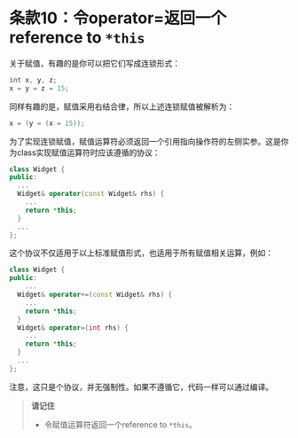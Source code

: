 # 条款10：令operator=返回一个reference to `*this`

关于赋值，有趣的是你可以把它们写成连锁形式：

```cpp
int x, y, z;
x = y = z = 15;
```

同样有趣的是，赋值采用右结合律，所以上述连锁赋值被解析为：

```cpp
x = (y = (x = 15));
```

为了实现连锁赋值，赋值运算符必须返回一个引用指向操作符的左侧实参。这是你为class实现赋值运算符时应该遵循的协议：

```cpp
class Widget {
public:
  ...
  Widget& operator(const Widget& rhs) {
    ...
    return *this;
  }
  ...
};
```

这个协议不仅适用于以上标准赋值形式，也适用于所有赋值相关运算，例如：

```cpp
class Widget {
public:
 	... 	
  Widget& operator+=(const Widget& rhs) {
    ...
    return *this;  
  }
  Widget& operator=(int rhs) {
    ...
    return *this;
  }
  ...
};
```

注意，这只是个协议，并无强制性。如果不遵循它，代码一样可以通过编译。

> **请记住**
>
> - 令赋值运算符返回一个reference to `*this`。